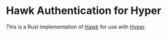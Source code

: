 Hawk Authentication for Hyper
=============================

This is a Rust implementation of [Hawk](https://github.com/hueniverse/hawk) for use with [Hyper](http://hyper.rs/).
